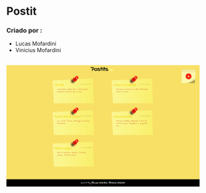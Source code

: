 # Postit

### Criado por :
* Lucas Mofardini
* Vinicius Mofardini
</br>
<img src="src/image/projetinho-postit.png">
